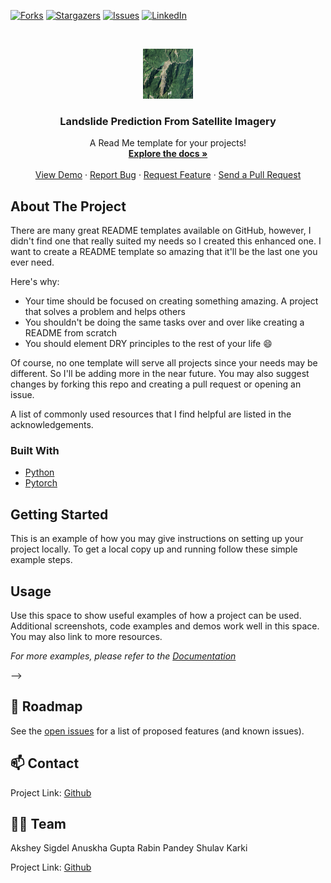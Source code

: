 [![Forks][forks-shield]][forks-url]
[![Stargazers][stars-shield]][stars-url]
[![Issues][issues-shield]][issues-url]
[![LinkedIn][linkedin-shield]][linkedin-url]



<!-- PROJECT LOGO -->
<br />
<p align="center">
  <a href="https://github.com/shulavkarki/LandslidePrediction-from-satellite-imagery/">
    <img src="./landslide.png" alt="Logo" width="80" height="80">
  </a>

  <h3 align="center">Landslide Prediction From Satellite Imagery</h3>

  <p align="center">
    A Read Me template for your projects!
    <br />
    <a href="https://github.com/roshanlam/ReadMeTemplate/"><strong>Explore the docs »</strong></a>
    <br />
    <br />
    <a href="https://github.com/shulavkarki/LandslidePrediction-from-satellite-imagery">View Demo</a>
    ·
    <a href="https://github.com/shulavkarki/LandslidePrediction-from-satellite-imagery/issues">Report Bug</a>
    ·
    <a href="https://github.com/shulavkarki/LandslidePrediction-from-satellite-imagery/issues">Request Feature</a>
    ·
    <a href="https://github.com/shulavkarki/LandslidePrediction-from-satellite-imagery/pulls">Send a Pull Request</a>
  </p>
</p>

<!-- ABOUT THE PROJECT -->
## About The Project

<!-- [![Product Name Screen Shot][product-screenshot]](https://example.com) -->

There are many great README templates available on GitHub, however, I didn't find one that really suited my needs so I created this enhanced one. I want to create a README template so amazing that it'll be the last one you ever need.

Here's why:
* Your time should be focused on creating something amazing. A project that solves a problem and helps others
* You shouldn't be doing the same tasks over and over like creating a README from scratch
* You should element DRY principles to the rest of your life :smile:

Of course, no one template will serve all projects since your needs may be different. So I'll be adding more in the near future. You may also suggest changes by forking this repo and creating a pull request or opening an issue.

A list of commonly used resources that I find helpful are listed in the acknowledgements.

### Built With

* [Python](https://python.com)
* [Pytorch](https://pytorch.com)
<!-- * [Laravel](https://laravel.com) -->



<!-- GETTING STARTED -->
## Getting Started

This is an example of how you may give instructions on setting up your project locally.
To get a local copy up and running follow these simple example steps.

<!-- ### Prerequisites

This is an example of how to list things you need to use the software and how to install them.
* npm
```sh
npm install npm@latest -g
```

### Installation

1. Get a free API Key at [https://example.com](https://example.com)
2. Clone the repo
```sh
git clone https://github.com/your_username_/Project-Name.git
```
3. Install NPM packages
```sh
npm install
```
4. Enter your API in `config.js`
```JS
const API_KEY = 'ENTER YOUR API';
```



<!-- USAGE EXAMPLES -->
## Usage

Use this space to show useful examples of how a project can be used. Additional screenshots, code examples and demos work well in this space. You may also link to more resources.

_For more examples, please refer to the [Documentation](https://example.com)_

 -->

<!-- ROADMAP -->
## 🚧 Roadmap

See the [open issues](https://github.com/shulavkarki/LandslidePrediction-from-satellite-imagery) for a list of proposed features (and known issues).




<!-- CONTACT -->
## 📫 Contact

Project Link: [Github](https://github.com/shulavkarki/LandslidePrediction-from-satellite-imagery)

## 👥👥 Team

Akshey Sigdel
Anuskha Gupta
Rabin Pandey
Shulav Karki

Project Link: [Github](https://github.com/shulavkarki/LandslidePrediction-from-satellite-imagery)



<!-- MARKDOWN LINKS & IMAGES -->
<!-- https://www.markdownguide.org/basic-syntax/#reference-style-links -->
[forks-shield]: https://img.shields.io/github/forks/roshanlam/ReadMeTemplate?style=for-the-badge
[forks-url]: https://github.com/roshanlam/ReadMeTemplate/network/members
[stars-shield]: https://img.shields.io/github/stars/roshanlam/ReadMeTemplate?style=for-the-badge
[stars-url]: https://github.com/roshanlam/ReadMeTemplate/stargazers
[issues-shield]: https://img.shields.io/github/issues/roshanlam/ReadMeTemplate?style=for-the-badge
[issues-url]: https://github.com/roshanlam/ReadMeTemplate/issues
[linkedin-shield]: https://img.shields.io/badge/-LinkedIn-black.svg?style=flat-square&logo=linkedin&colorB=555
[linkedin-url]: https://linkedin.com/in/roshan-lamichhane
